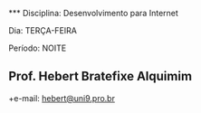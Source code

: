 *** Disciplina: Desenvolvimento para Internet

Dia: TERÇA-FEIRA

Período: NOITE

## Prof. Hebert Bratefixe Alquimim

+e-mail: [hebert@uni9.pro.br](mailto:hebert@uni9.pro.br)
